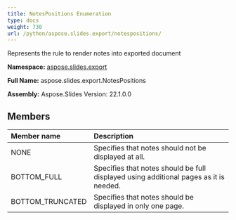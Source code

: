 ```yaml
---
title: NotesPositions Enumeration
type: docs
weight: 730
url: /python/aspose.slides.export/notespositions/
---
```


Represents the rule to render notes into exported document

**Namespace:** [aspose.slides.export](/python/aspose.slides.export/)

**Full Name:** aspose.slides.export.NotesPositions

**Assembly:**  Aspose.Slides Version: 22.1.0.0

## **Members**
|**Member name**|**Description**|
| :- | :- |
|NONE|Specifies that notes should not be displayed at all.|
|BOTTOM_FULL|Specifies that notes should be full displayed using additional pages as it is needed.|
|BOTTOM_TRUNCATED|Specifies that notes should be displayed in only one page.|

